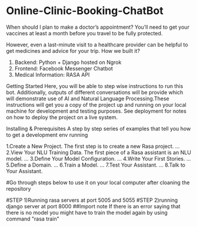 # Online-Clinic-Booking-ChatBot
When should I plan to make a doctor’s appointment?
You’ll need to get your vaccines at least a month before you travel to be fully protected.

However, even a last-minute visit to a healthcare provider can be helpful to get medicines and advice for your trip.
How we built it?

1. Backend: Python + Django hosted on Ngrok
2. Frontend: Facebook Messenger Chatbot
3. Medical Information: RASA API

Getting Started
Here, you will be able to step wise instructions to run this bot. Additionally, outputs of different conversations will be provide which will demonstrate use of AI and Natural Language Processing.These instructions will get you a copy of the project up and running on your local machine for development and testing purposes. See deployment for notes on how to deploy the project on a live system.

Installing & Prerequisites
A step by step series of examples that tell you how to get a development env running

1.Create a New Project. The first step is to create a new Rasa project. ...
2.View Your NLU Training Data. The first piece of a Rasa assistant is an NLU model. ...
3.Define Your Model Configuration. ...
4.Write Your First Stories. ...
5.Define a Domain. ...
6.Train a Model. ...
7.Test Your Assistant. ...
8.Talk to Your Assistant.

#Go through steps below to use it on your local computer after cloaning the repository

#STEP 1)Running rasa servers at port 5005 and 5055
#STEP 2)running django server at port 8000
##Import note If there is an error saying that there is no model you might have to train the model again by using command "rasa train"
